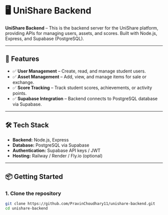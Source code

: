 # 🖥️ UniShare Backend

**UniShare Backend** – This is the backend server for the UniShare platform, providing APIs for managing users, assets, and scores. Built with Node.js, Express, and Supabase (PostgreSQL).

---

## 🚀 Features

- ✅ **User Management** – Create, read, and manage student users.  
- ✅ **Asset Management** – Add, view, and manage items for sale or exchange.  
- ✅ **Score Tracking** – Track student scores, achievements, or activity points.  
- ✅ **Supabase Integration** – Backend connects to PostgreSQL database via Supabase.  

---

## 🛠️ Tech Stack

- **Backend:** Node.js, Express  
- **Database:** PostgreSQL via Supabase  
- **Authentication:** Supabase API keys / JWT  
- **Hosting:** Railway / Render / Fly.io (optional)  

---

## 📦 Getting Started

### 1. Clone the repository

```bash
git clone https://github.com/PravinChoudhary11/unishare-backend.git
cd unishare-backend
